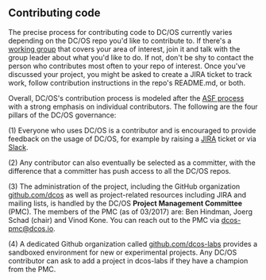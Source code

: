 ## Contributing code

The precise process for contributing code to DC/OS currently varies depending on the DC/OS repo you'd like to contribute to. If there's a [working group](https://github.com/dcos/community/wiki#working-groups) that covers your area of interest, join it and talk with the group leader about what you'd like to do. If not, don't be shy to contact the person who contributes most often to your repo of interest. Once you've discussed your project, you might be asked to create a JIRA ticket to track work, follow contribution instructions in the repo's README.md, or both.

Overall, DC/OS's contribution process is modeled after the [ASF process](https://community.apache.org/contributors/) with a strong emphasis on individual contributors. The following are the four pillars of the DC/OS governance:

(1) Everyone who uses DC/OS is a contributor and is encouraged to provide feedback on the usage of DC/OS, for example by raising a [JIRA](https://jira.dcos.io/) ticket or via [Slack](http://chat.dcos.io).

(2) Any contributor can also eventually be selected as a committer, with the difference that a committer has push access to all the DC/OS repos.

(3) The administration of the project, including the GitHub organization [github.com/dcos](https://github.com/dcos) as well as project-related resources including JIRA and mailing lists, is handled by the DC/OS **Project Management Committee** (PMC). The members of the PMC (as of 03/2017) are: Ben Hindman, Joerg Schad (chair) and Vinod Kone. You can reach out to the PMC via [dcos-pmc@dcos.io](mailto:dcos-pmc@dcos.io).

(4) A dedicated Github organization called  [github.com/dcos-labs](https://github.com/dcos-labs) provides a sandboxed environment for new or experimental projects. Any DC/OS contributor can ask to add a project in dcos-labs if they have a champion from the PMC.
